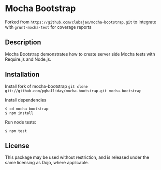 Mocha Bootstrap
===============

Forked from `https://github.com/clubajax/mocha-bootstrap.git` to integrate with `grunt-mocha-test` for coverage reports

Description
-----------
Mocha Bootstrap demonstrates how to create server side Mocha tests with Require.js and Node.js.

Installation
------------

Install fork of mocha-bootstrap
`git clone git://github.com/pghalliday/mocha-bootstrap.git mocha-bootstrap`

Install dependencies
```
$ cd mocha-bootstrap
$ npm install
```

Run node tests:
```
$ npm test
```

License
-------

This package may be used without restriction, and is released under the same licensing
as Dojo, where applicable.
